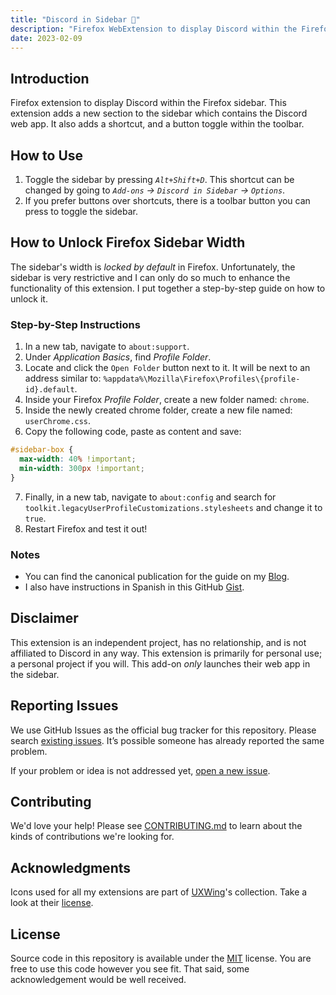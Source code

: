 ```yaml
---
title: "Discord in Sidebar 🔗"
description: "Firefox WebExtension to display Discord within the Firefox sidebar. This extension adds a new section to the sidebar which contains the Discord web app. It also adds a shortcut, and a button toggle within the toolbar."
date: 2023-02-09
---
```


<!-- <span id="badges" align=center>
<img alt="Mozilla Add-on" src="https://img.shields.io/amo/v/{a16c3799-d903-44e3-b044-a032197f5ef8}">
<img src="https://img.shields.io/amo/rating/{a16c3799-d903-44e3-b044-a032197f5ef8}" />
<img src="https://img.shields.io/amo/dw/{a16c3799-d903-44e3-b044-a032197f5ef8}" />
<img src="https://img.shields.io/amo/users/{a16c3799-d903-44e3-b044-a032197f5ef8}" />
<img src="https://img.shields.io/github/license/datastring/firefox-discord-in-sidebar" />
</span> -->

## Introduction

Firefox extension to display Discord within the Firefox sidebar. This extension adds a new section to the sidebar which contains the Discord web app. It also adds a shortcut, and a button toggle within the toolbar.

## How to Use

1. Toggle the sidebar by pressing _`Alt+Shift+D`_. This shortcut can be changed by going to _`Add-ons` → `Discord in Sidebar` → `Options`_.
2. If you prefer buttons over shortcuts, there is a toolbar button you can press to toggle the sidebar.

## How to Unlock Firefox Sidebar Width

The sidebar's width is _locked by default_ in Firefox. Unfortunately, the sidebar is very restrictive and I can only do so much to enhance the functionality of this extension. I put together a step-by-step guide on how to unlock it.

### Step-by-Step Instructions

1. In a new tab, navigate to `about:support`.
2. Under _Application Basics_, find _Profile Folder_.
3. Locate and click the `Open Folder` button next to it. It will be next to an address similar to: `%appdata%\Mozilla\Firefox\Profiles\{profile-id}.default`.
4. Inside your Firefox _Profile Folder_, create a new folder named: `chrome`.
5. Inside the newly created chrome folder, create a new file named: `userChrome.css`.
6. Copy the following code, paste as content and save:

```css
#sidebar-box {
  max-width: 40% !important;
  min-width: 300px !important;
}
```

7. Finally, in a new tab, navigate to `about:config` and search for `toolkit.legacyUserProfileCustomizations.stylesheets` and change it to `true`.
8. Restart Firefox and test it out!

### Notes

- You can find the canonical publication for the guide on my [Blog](https://miguelpimentel.do/unlock-firefox-sidebar/).  
- I also have instructions in Spanish in this GitHub [Gist](https://gist.github.com/semanticdata/ee0bca4f3617241aa98da114653c0b08#file-instrucciones-md).

## Disclaimer

This extension is an independent project, has no relationship, and is not affiliated to Discord in any way. This extension is primarily for personal use; a personal project if you will. This add-on <i>only</i> launches their web app in the sidebar.

## Reporting Issues

We use GitHub Issues as the official bug tracker for this repository. Please
search [existing issues](https://github.com/semanticdata/firefox-discord-in-sidebar/issues). It’s
possible someone has already reported the same problem.

If your problem or idea is not addressed yet, [open a new issue](https://github.com/semanticdata/firefox-discord-in-sidebar/issues/new).

## Contributing

We'd love your help! Please see [CONTRIBUTING.md](./CONTRIBUTING.md) to learn
about the kinds of contributions we're looking for.

## Acknowledgments

Icons used for all my extensions are part of <a href="https://uxwing.com/">UXWing</a>'s collection. Take a look at their <a href="https://uxwing.com/license">license</a>.

## License

Source code in this repository is available under the [MIT](LICENSE) license. You are free to use this code however you see fit. That said, some acknowledgement would be well received.
